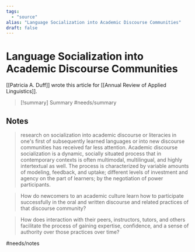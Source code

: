 ```yaml
---
tags:
  - "source"
alias: "Language Socialization into Academic Discourse Communities"
draft: false
---
```

# Language Socialization into Academic Discourse Communities
[[Patricia A. Duff]] wrote this article for [[Annual Review of Applied Linguistics]].

> [!summary] Summary
> #needs/summary
## Notes
> research on socialization into academic discourse or literacies in one's first of subsequently learned languages or into new discourse communities has received far less attention. Academic discourse socialization is a dynamic, socially situated process that in contemporary contexts is often multimodal, multilingual, and highly intertextual as well. The process is characterized by variable amounts of modeling, feedback, and uptake; different levels of investment and agency on the part of learners; by the negotiation of power participants.

> How do newcomers to an academic culture learn how to participate successfully in the oral and written discourse and related practices of that discourse community?

> How does interaction with their peers, instructors, tutors, and others facilitate the process of gaining expertise, confidence, and a sense of authority over those practices over time?

#needs/notes
